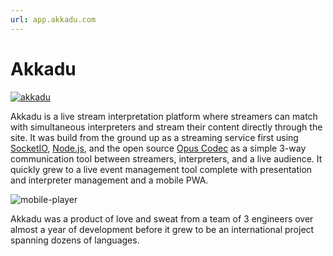```yaml
---
url: app.akkadu.com
---
```


# Akkadu

[![akkadu](/akkadu.png)](https://akkadu.cn)

Akkadu is a live stream interpretation platform where streamers can match with simultaneous interpreters and stream their content directly through the site. It was build from the ground up as a streaming service first using [SocketIO](https://socket.io/), [Node.js](https://nodejs.org/en/), and the open source [Opus Codec](https://www.opus-codec.org/) as a simple 3-way communication tool between streamers, interpreters, and a live audience. It quickly grew to a live event management tool complete with presentation and interpreter management and a mobile PWA.

![mobile-player](/akkadu-player.png)

Akkadu was a product of love and sweat from a team of 3 engineers over almost a year of development before it grew to be an international project spanning dozens of languages.
